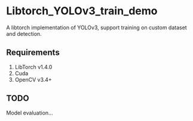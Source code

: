 # Libtorch_YOLOv3_train_demo
A libtorch implementation of YOLOv3, support training on custom dataset and detection.
## Requirements
1. LibTorch v1.4.0
2. Cuda
3. OpenCV v3.4+
## TODO
Model evaluation...
